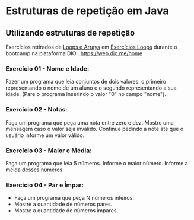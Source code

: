 # Estruturas de repetição em Java

## Utilizando estruturas de repetição

Exercícios retirados de <a href="https://github.com/cami-la/loops-e-arrays" target="_blank">Loops e Arrays</a> em <a href="https://github.com/cami-la/loops-e-arrays/tree/master/src/br/com/dio/exercicios/loops" target="_blank">Exercícios Loops</a> durante o bootcamp na plataforma DIO . https://web.dio.me/home




### Exercício 01 - Nome e Idade:
Fazer um programa que leia conjuntos de dois valores: o primeiro representando o nome de um aluno e o segundo representando a sua idade.
(Pare o programa inserindo o valor "0" no campo "nome").

### Exercício 02 - Notas:
Faça um programa que peça uma nota entre zero e dez.
Mostre uma mensagem caso o valor seja inválido.
Continue pedindo a note até que o usuário informe um valor válido.

### Exercício 03 - Maior e Média:
Faça um programa que leia 5 números.
Informe o maior número.
Informe a méida desses números.

### Exercício 04 - Par e Ímpar:
- Faça um programa que peça N números inteiros.
- Mostre a quantidade de números pares.
- Mostre a quantidade de números ímpares.
